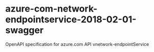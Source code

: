# azure-com-network-endpointservice-2018-02-01-swagger
OpenAPI specification for azure.com API vnetwork-endpointService
